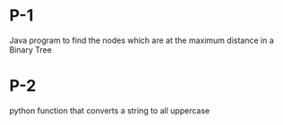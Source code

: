 # P-1
Java program to find the nodes which are at the maximum distance in a Binary Tree
# P-2
python function that converts a string to all uppercase

